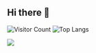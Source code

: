 ## Hi there 👋

![Visitor Count](https://profile-counter.glitch.me/Eomnational/count.svg)
![Top Langs](https://github-readme-stats.vercel.app/api/top-langs/?username=Eomnational&layout=compact&theme=tokyonight)

<!--
**Eomnational/Eomnational** is a ✨ _special_ ✨ repository because its `README.md` (this file) appears on your GitHub profile.

Here are some ideas to get you started:

- 🔭 I’m currently working on ...
- 🌱 I’m currently learning ...
- 👯 I’m looking to collaborate on ...
- 🤔 I’m looking for help with ...
- 💬 Ask me about ...
- 📫 How to reach me: ...
- 😄 Pronouns: ...
- ⚡ Fun fact: ...
-->
![](https://github-readme-stats.vercel.app/api?username=Eomnational&show_icons=true&theme=transparent)

